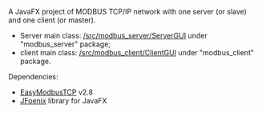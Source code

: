 A JavaFX project of MODBUS TCP/IP network with one server (or slave) and one client (or master).
  * Server main class: [/src/modbus_server/ServerGUI](https://github.com/mesda4/modbusNetwork/blob/master/src/modbus_server/ServerGUI.java) under "modbus_server" package;
  * client main class: [/src/modbus_client/ClientGUI](https://github.com/mesda4/modbusNetwork/blob/master/src/modbus_client/ClientGUI.java) under "modbus_client" package.

Dependencies:
  * [EasyModbusTCP](https://github.com/rossmann-engineering/EasyModbusTCP.Java) v2.8
  * [JFoenix](https://github.com/jfoenixadmin/JFoenix) library for JavaFX

